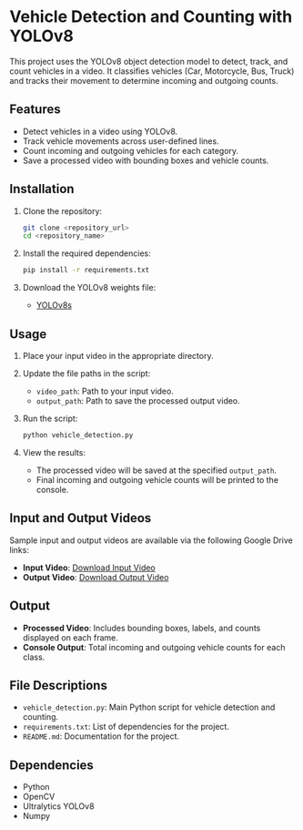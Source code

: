 # Vehicle Detection and Counting with YOLOv8

This project uses the YOLOv8 object detection model to detect, track, and count vehicles in a video. It classifies vehicles (Car, Motorcycle, Bus, Truck) and tracks their movement to determine incoming and outgoing counts.

## Features
- Detect vehicles in a video using YOLOv8.
- Track vehicle movements across user-defined lines.
- Count incoming and outgoing vehicles for each category.
- Save a processed video with bounding boxes and vehicle counts.

## Installation

1. Clone the repository:
    ```bash
    git clone <repository_url>
    cd <repository_name>
    ```

2. Install the required dependencies:
    ```bash
    pip install -r requirements.txt
    ```

3. Download the YOLOv8 weights file:
    - [YOLOv8s](https://github.com/ultralytics/assets/releases/download/v0.0.0/yolov8s.pt)

## Usage

1. Place your input video in the appropriate directory.
2. Update the file paths in the script:
    - `video_path`: Path to your input video.
    - `output_path`: Path to save the processed output video.

3. Run the script:
    ```bash
    python vehicle_detection.py
    ```

4. View the results:
    - The processed video will be saved at the specified `output_path`.
    - Final incoming and outgoing vehicle counts will be printed to the console.

## Input and Output Videos

Sample input and output videos are available via the following Google Drive links:

- **Input Video**: [Download Input Video](https://drive.google.com/file/d/1_BaYK87G1KTYnzTxsFQpeoFkBecZvnxS/view?usp=sharing)
- **Output Video**: [Download Output Video](https://drive.google.com/file/d/1f9khINNcWw33eX_Zp0Y3-Bysqkzdt2ua/view?usp=sharing)

## Output

- **Processed Video**: Includes bounding boxes, labels, and counts displayed on each frame.
- **Console Output**: Total incoming and outgoing vehicle counts for each class.

## File Descriptions

- `vehicle_detection.py`: Main Python script for vehicle detection and counting.
- `requirements.txt`: List of dependencies for the project.
- `README.md`: Documentation for the project.

## Dependencies

- Python  
- OpenCV  
- Ultralytics YOLOv8  
- Numpy  
